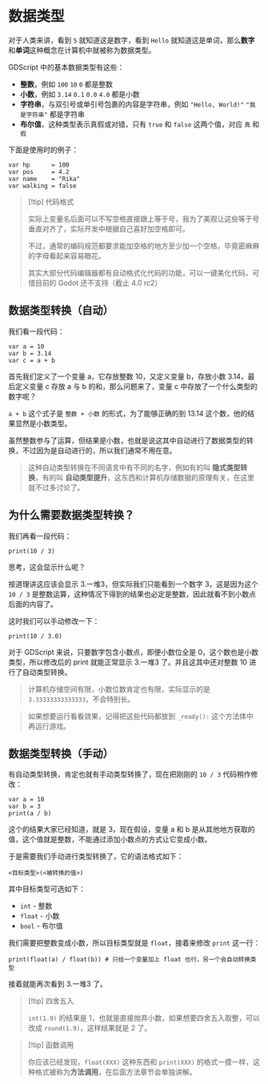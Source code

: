 # 数据类型

对于人类来讲，看到 `5` 就知道这是数字，看到 `Hello` 就知道这是单词，那么**数字**和**单词**这种概念在计算机中就被称为数据类型。

GDScript 中的基本数据类型有这些：

- **整数**，例如 `100` `10` `0` 都是整数
- **小数**，例如 `3.14` `0.1` `0.0` `4.0` 都是小数
- **字符串**，与双引号或单引号包裹的内容是字符串，例如 `"Hello, World!"` `"我是字符串"` 都是字符串
- **布尔值**，这种类型表示真假或对错，只有 `true` 和 `false` 这两个值，对应 `真` 和 `假`

下面是使用时的例子：

```gdscript
var hp      = 100
var pos     = 4.2
var name    = "Rika"
var walking = false
```

> [!tip] 代码格式
>
> 实际上变量名后面可以不写空格直接跟上等于号，我为了美观让这些等于号垂直对齐了，实际开发中根据自己喜好加空格即可。
>
> 不过，通常的编码规范都要求能加空格的地方至少加一个空格，毕竟密麻麻的字母看起来容易眼花。
>
> 其实大部分代码编辑器都有自动格式化代码的功能，可以一键美化代码，可惜目前的 Godot 还不支持（截止 4.0 rc2）

## 数据类型转换（自动）

我们看一段代码：

```gdscript
var a = 10
var b = 3.14
var c = a + b
```

首先我们定义了一个变量 a，它存放整数 10，又定义变量 b，存放小数 3.14，最后定义变量 c 存放 a 与 b 的和，那么问题来了，变量 c 中存放了一个什么类型的数字呢？

`a + b` 这个式子是 `整数 + 小数` 的形式，为了能够正确的到 13.14 这个数，他的结果显然是小数类型。

虽然整数参与了运算，但结果是小数，也就是说这其中自动进行了数据类型的转换，不过因为是自动进行的，所以我们通常不用在意。

> 这种自动类型转换在不同语言中有不同的名字，例如有的叫 **隐式类型转换**，有的叫 **自动类型提升**，这东西和计算机存储数据的原理有关，在这里就不过多讨论了。

## 为什么需要数据类型转换？

我们再看一段代码：

```gdscript
print(10 / 3)
```

思考，这会显示什么呢？

按道理讲这应该会显示 3.一堆3，但实际我们只能看到一个数字 3，这是因为这个 `10 / 3` 是整数运算，这种情况下得到的结果也必定是整数，因此就看不到小数点后面的内容了。

这时我们可以手动修改一下：

```gdscript
print(10 / 3.0)
```

对于 GDScript 来说，只要数字包含小数点，即便小数位全是 0，这个数也是小数类型，所以修改后的 print 就能正常显示 3.一堆3 了。并且这其中还对整数 10 进行了自动类型转换。

> 计算机存储空间有限，小数位数肯定也有限，实际显示的是 `3.33333333333333`，不会特别长。

> 如果想要运行看看效果，记得把这些代码都放到 `_ready():` 这个方法体中再运行游戏。

## 数据类型转换（手动）

有自动类型转换，肯定也就有手动类型转换了，现在把刚刚的 `10 / 3` 代码稍作修改：

```gdscript
var a = 10
var b = 3
print(a / b)
```

这个的结果大家已经知道，就是 3，现在假设，变量 a 和 b 是从其他地方获取的值，这个值就是整数，不能通过添加小数点的方式让它变成小数。

于是需要我们手动进行类型转换了，它的语法格式如下：

```
<目标类型>(<被转换的值>)
```

其中目标类型可选如下：

- `int` - 整数
- `float` - 小数
- `bool` - 布尔值

我们需要把整数变成小数，所以目标类型就是 `float`，接着来修改 `print` 这一行：

```gdscript
print(float(a) / float(b)) # 只给一个变量加上 float 也行，另一个会自动转换类型
```

接着就能再次看到 3.一堆3 了。

> [!tip] 四舍五入
>
> `int(1.9)` 的结果是 1，也就是直接抛弃小数，如果想要四舍五入取整，可以改成 `round(1.9)`，这样结果就是 2 了。

> [!tip] 函数调用
>
> 你应该已经发现，`float(XXX)` 这种东西和 `print(XXX)` 的格式一摸一样，这种格式被称为**方法调用**，在后面方法章节会单独讲解。
